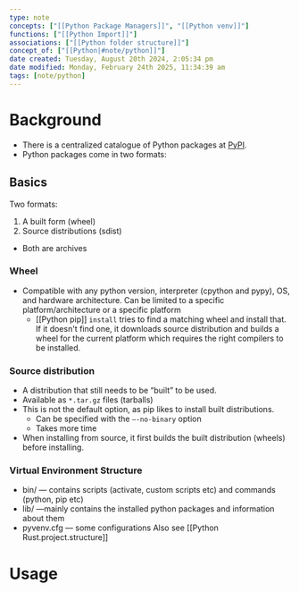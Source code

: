 ```yaml
---
type: note
concepts: ["[[Python Package Managers]]", "[[Python venv]]"]
functions: ["[[Python Import]]"]
associations: ["[[Python folder structure]]"]
concept_of: ["[[Python|#note/python]]"]
date created: Tuesday, August 20th 2024, 2:05:34 pm
date modified: Monday, February 24th 2025, 11:34:39 am
tags: [note/python]
---
```

# Background
- There is a centralized catalogue of Python packages at [PyPI](pypi.org). 
- Python packages come in two formats:

## Basics
Two formats:
1. A built form (wheel)
2. Source distributions (sdist)
- Both are archives

### Wheel
- Compatible with any python version, interpreter (cpython and pypy), OS, and hardware architecture. Can be limited to a specific platform/architecture or a specific platform
	- [[Python pip]] `install` tries to find a matching wheel and install that. If it doesn't find one, it downloads source distribution and builds a wheel for the current platform which requires the right compilers to be installed. 

### Source distribution 
- A distribution that still needs to be “built” to be used. 
- Available as `*.tar.gz` files (tarballs)
- This is not the default option, as pip likes to install built distributions. 
	- Can be specified with the `—-no-binary` option
	- Takes more time
- When installing from source, it first builds the built distribution (wheels) before installing. 

### Virtual Environment Structure
- bin/ — contains scripts (activate, custom scripts etc) and commands (python, pip etc)
- lib/ —mainly contains the installed python packages and information about them
- pyvenv.cfg — some configurations
Also see [[Python Rust.project.structure]]

# Usage